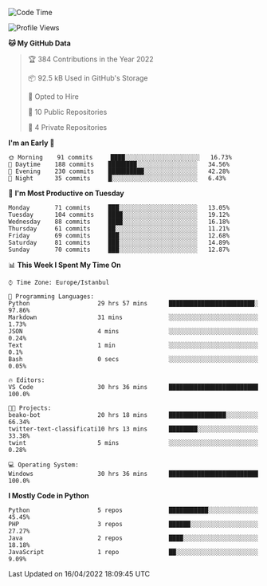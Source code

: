 <!--START_SECTION:waka-->
![Code Time](http://img.shields.io/badge/Code%20Time-168%20hrs%2032%20mins-blue)

![Profile Views](http://img.shields.io/badge/Profile%20Views-0-blue)

**🐱 My GitHub Data** 

> 🏆 384 Contributions in the Year 2022
 > 
> 📦 92.5 kB Used in GitHub's Storage 
 > 
> 💼 Opted to Hire
 > 
> 📜 10 Public Repositories 
 > 
> 🔑 4 Private Repositories  
 > 
**I'm an Early 🐤** 

```text
🌞 Morning    91 commits     ████░░░░░░░░░░░░░░░░░░░░░   16.73% 
🌆 Daytime    188 commits    ████████░░░░░░░░░░░░░░░░░   34.56% 
🌃 Evening    230 commits    ██████████░░░░░░░░░░░░░░░   42.28% 
🌙 Night      35 commits     █░░░░░░░░░░░░░░░░░░░░░░░░   6.43%

```
📅 **I'm Most Productive on Tuesday** 

```text
Monday       71 commits     ███░░░░░░░░░░░░░░░░░░░░░░   13.05% 
Tuesday      104 commits    ████░░░░░░░░░░░░░░░░░░░░░   19.12% 
Wednesday    88 commits     ████░░░░░░░░░░░░░░░░░░░░░   16.18% 
Thursday     61 commits     ██░░░░░░░░░░░░░░░░░░░░░░░   11.21% 
Friday       69 commits     ███░░░░░░░░░░░░░░░░░░░░░░   12.68% 
Saturday     81 commits     ███░░░░░░░░░░░░░░░░░░░░░░   14.89% 
Sunday       70 commits     ███░░░░░░░░░░░░░░░░░░░░░░   12.87%

```


📊 **This Week I Spent My Time On** 

```text
⌚︎ Time Zone: Europe/Istanbul

💬 Programming Languages: 
Python                   29 hrs 57 mins      ████████████████████████░   97.86% 
Markdown                 31 mins             ░░░░░░░░░░░░░░░░░░░░░░░░░   1.73% 
JSON                     4 mins              ░░░░░░░░░░░░░░░░░░░░░░░░░   0.24% 
Text                     1 min               ░░░░░░░░░░░░░░░░░░░░░░░░░   0.1% 
Bash                     0 secs              ░░░░░░░░░░░░░░░░░░░░░░░░░   0.05%

🔥 Editors: 
VS Code                  30 hrs 36 mins      █████████████████████████   100.0%

🐱‍💻 Projects: 
beako-bot                20 hrs 18 mins      ████████████████░░░░░░░░░   66.34% 
twitter-text-classificati10 hrs 13 mins      ████████░░░░░░░░░░░░░░░░░   33.38% 
twint                    5 mins              ░░░░░░░░░░░░░░░░░░░░░░░░░   0.28%

💻 Operating System: 
Windows                  30 hrs 36 mins      █████████████████████████   100.0%

```

**I Mostly Code in Python** 

```text
Python                   5 repos             ███████████░░░░░░░░░░░░░░   45.45% 
PHP                      3 repos             ██████░░░░░░░░░░░░░░░░░░░   27.27% 
Java                     2 repos             ████░░░░░░░░░░░░░░░░░░░░░   18.18% 
JavaScript               1 repo              ██░░░░░░░░░░░░░░░░░░░░░░░   9.09%

```



 Last Updated on 16/04/2022 18:09:45 UTC
<!--END_SECTION:waka-->

<!--
**3nws/3nws** is a ✨ _special_ ✨ repository because its `README.md` (this file) appears on your GitHub profile.

Here are some ideas to get you started:

- 🔭 I’m currently working on ...
- 🌱 I’m currently learning ...
- 👯 I’m looking to collaborate on ...
- 🤔 I’m looking for help with ...
- 💬 Ask me about ...
- 📫 How to reach me: ...
- 😄 Pronouns: ...
- ⚡ Fun fact: ...
-->
